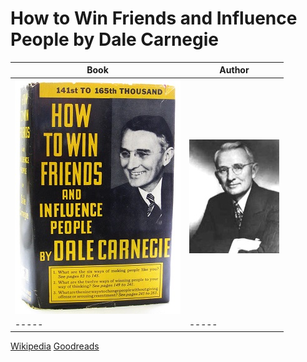 # How to Win Friends and Influence People by Dale Carnegie

Book  | Author
----- | -----
![How to Win Friends and Influence People](./images/How-to-win-friends-and-influence-people.jpg) | ![Dale Carnegie](./images/Dale_Carnegie.jpg)
----- | -----

[Wikipedia](https://en.wikipedia.org/wiki/How_to_Win_Friends_and_Influence_People)
[Goodreads](https://www.goodreads.com/book/show/4865.How_to_Win_Friends_and_Influence_People?from_search=true&from_srp=true&qid=2CJT3qzzsv&rank=1)